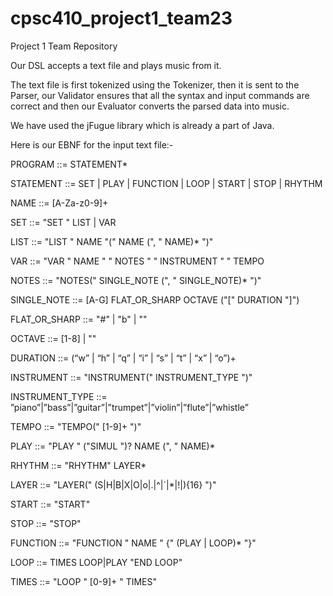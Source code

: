 # cpsc410_project1_team23
Project 1 Team Repository

Our DSL accepts a text file and plays music from it.

The text file is first tokenized using the Tokenizer, then it is sent to the Parser, our Validator ensures that all the syntax and input commands are correct and then our Evaluator converts the parsed data into music.

We have used the jFugue library which is already a part of Java.

Here is our EBNF for the input text file:-

PROGRAM ::= STATEMENT*

STATEMENT ::= SET | PLAY | FUNCTION | LOOP | START | STOP | RHYTHM

NAME ::= [A-Za-z0-9]+

SET ::= "SET " LIST | VAR

LIST ::= "LIST " NAME "(" NAME (", " NAME)* ")"

VAR ::= "VAR " NAME " " NOTES " " INSTRUMENT " " TEMPO

NOTES ::= "NOTES(" SINGLE_NOTE (", " SINGLE_NOTE)* ")"

SINGLE_NOTE ::= [A-G] FLAT_OR_SHARP OCTAVE ("[" DURATION "]")

FLAT_OR_SHARP ::= "#" | "b" | ""

OCTAVE ::= [1-8] | ""

DURATION ::= (“w” | “h” | “q” | “i” | “s” | “t” | “x” | “o”)+

INSTRUMENT ::= "INSTRUMENT(" INSTRUMENT_TYPE ")"

INSTRUMENT_TYPE ::= ”piano”|”bass”|”guitar”|”trumpet”|”violin”|”flute”|”whistle”

TEMPO ::= "TEMPO(" [1-9]+ ")"

PLAY ::= "PLAY " ("SIMUL ")? NAME (", " NAME)*

RHYTHM ::= "RHYTHM" LAYER*

LAYER ::= "LAYER(" (S|H|B|X|O|o|.|^|`|\*|!|){16} ")"

START ::= "START"

STOP ::= "STOP"

FUNCTION ::= "FUNCTION " NAME " {" (PLAY | LOOP)* "}"

LOOP ::= TIMES LOOP|PLAY "END LOOP"

TIMES ::= "LOOP " [0-9]+ " TIMES"
